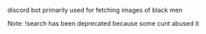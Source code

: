 discord bot primarily used for fetching images of black men  
  
Note: !search has been deprecated because some cunt abused it
